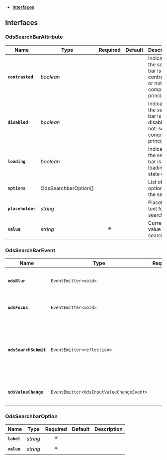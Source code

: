 * [**Interfaces**](#interfaces)

## Interfaces

### OdsSearchBarAttribute
|Name | Type | Required | Default | Description|
|---|---|:---:|---|---|
|**`contrasted`** | _boolean_ |  |  | Indicates if the search-bar is contrasted or not: see component principles|
|**`disabled`** | _boolean_ |  |  | Indicates if the search-bar is disabled or not: see component principles|
|**`loading`** | _boolean_ |  |  | Indicates if the search-bar is in loading state or not|
|**`options`** | OdsSearchbarOption[] |  |  | List of the options on the select|
|**`placeholder`** | _string_ |  |  | Placeholder text for the search-bar|
|**`value`** | _string_ | ✴️ |  | Current value of the search-bar|

### OdsSearchBarEvent
|Name | Type | Required | Default | Description|
|---|---|:---:|---|---|
|**`odsBlur`** | `EventEmitter<void>` | ✴️ |  | Event triggered on textarea blur|
|**`odsFocus`** | `EventEmitter<void>` | ✴️ |  | Event triggered on textarea focus|
|**`odsSearchSubmit`** | `EventEmitter<reflection>` | ✴️ |  | Send event with the input value when click on button search ou with keyboard navigation|
|**`odsValueChange`** | `EventEmitter<OdsInputValueChangeEvent>` | ✴️ |  | The textarea value changed|

### OdsSearchbarOption
|Name | Type | Required | Default | Description|
|---|---|:---:|---|---|
|**`label`** | _string_ | ✴️ |  | |
|**`value`** | _string_ | ✴️ |  | |